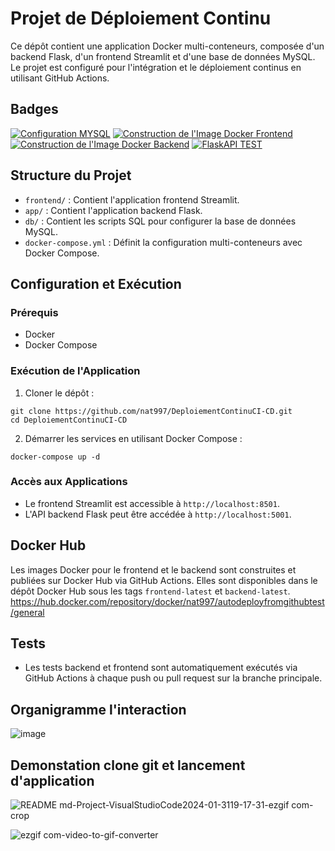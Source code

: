 # Projet de Déploiement Continu

Ce dépôt contient une application Docker multi-conteneurs, composée d'un backend Flask, d'un frontend Streamlit et d'une base de données MySQL. Le projet est configuré pour l'intégration et le déploiement continus en utilisant GitHub Actions.

## Badges

[![Configuration MYSQL](https://github.com/nat997/DeploiementContinuCI-CD/actions/workflows/mysqlsetup.yml/badge.svg)](https://github.com/nat997/DeploiementContinuCI-CD/actions/workflows/mysqlsetup.yml)
[![Construction de l'Image Docker Frontend](https://github.com/nat997/DeploiementContinuCI-CD/actions/workflows/frontend_build.yml/badge.svg)](https://github.com/nat997/DeploiementContinuCI-CD/actions/workflows/frontend_build.yml)
[![Construction de l'Image Docker Backend](https://github.com/nat997/DeploiementContinuCI-CD/actions/workflows/backend_build.yml/badge.svg)](https://github.com/nat997/DeploiementContinuCI-CD/actions/workflows/backend_build.yml)
[![FlaskAPI TEST](https://github.com/nat997/DeploiementContinuCI-CD/actions/workflows/test_flaskapi.yml/badge.svg)](https://github.com/nat997/DeploiementContinuCI-CD/actions/workflows/test_flaskapi.yml)
## Structure du Projet

- `frontend/` : Contient l'application frontend Streamlit.
- `app/` : Contient l'application backend Flask.
- `db/` : Contient les scripts SQL pour configurer la base de données MySQL.
- `docker-compose.yml` : Définit la configuration multi-conteneurs avec Docker Compose.

## Configuration et Exécution

### Prérequis
- Docker
- Docker Compose

### Exécution de l'Application

1. Cloner le dépôt :
```
git clone https://github.com/nat997/DeploiementContinuCI-CD.git
cd DeploiementContinuCI-CD
```
2. Démarrer les services en utilisant Docker Compose :
```
docker-compose up -d
```
### Accès aux Applications
- Le frontend Streamlit est accessible à `http://localhost:8501`.
- L'API backend Flask peut être accédée à `http://localhost:5001`.

## Docker Hub

Les images Docker pour le frontend et le backend sont construites et publiées sur Docker Hub via GitHub Actions. Elles sont disponibles dans le dépôt Docker Hub sous les tags `frontend-latest` et `backend-latest`.
https://hub.docker.com/repository/docker/nat997/autodeployfromgithubtest/general

## Tests

- Les tests backend et frontend sont automatiquement exécutés via GitHub Actions à chaque push ou pull request sur la branche principale.

## Organigramme l'interaction 
![image](https://github.com/nat997/DeploiementContinuCI-CD/assets/67456959/9f20e3ab-df08-4fea-b1ac-96e70e011bf0)

## Demonstation clone git et lancement d'application
![README md-Project-VisualStudioCode2024-01-3119-17-31-ezgif com-crop](https://github.com/nat997/DeploiementContinuCI-CD/assets/67456959/083bfb64-2151-49d6-9cc9-9a8fc332000c)

![ezgif com-video-to-gif-converter](https://github.com/nat997/DeploiementContinuCI-CD/assets/67456959/f9ef7dbe-dce4-4534-835d-efa8e890d32d)
